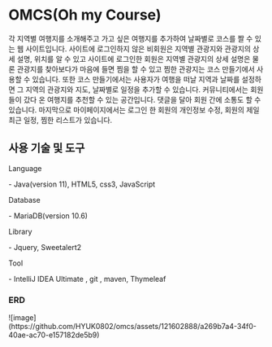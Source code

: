 <h1>OMCS(Oh my Course)</h1>
<p>각 지역별 여행지를 소개해주고 가고 싶은 여행지를 추가하여 날짜별로 코스를 짤 수 있는 웹 사이트입니다.
사이트에 로그인하지 않은 비회원은 지역별 관광지와 관광지의 상세 설명, 위치를 알 수 있고
사이트에 로그인한 회원은 지역별 관광지의 상세 설명은 물론 관광지를 찾아보다가 마음에 들면 찜을 할 수 있고 찜한 관광지는 코스 만들기에서 사용할 수 있습니다.
또한 코스 만들기에서는 사용자가 여행을 떠날 지역과 날짜를 설정하면 그 지역의 관광지와 지도, 날짜별로 일정을 추가할 수 있습니다.
커뮤니티에서는 회원들이 갔다 온 여행지를 추천할 수 있는 공간입니다. 댓글을 달아 회원 간에 소통도 할 수 있습니다.
마지막으로 마이페이지에서는 로그인 한 회원의 개인정보 수정, 회원의 제일 최근 일정, 찜한 리스트가 있습니다. </p>
<h2>사용 기술 및 도구</h2>
<p>Language</p>
- Java(version 11), HTML5, css3, JavaScript
<p>Database</p>
- MariaDB(version 10.6)
<p>Library</p>
- Jquery, Sweetalert2
<p>Tool</p>
- IntelliJ IDEA Ultimate , git , maven, Thymeleaf
<h3>ERD</h3>
![image](https://github.com/HYUK0802/omcs/assets/121602888/a269b7a4-34f0-40ae-ac70-e157182de5b9)
